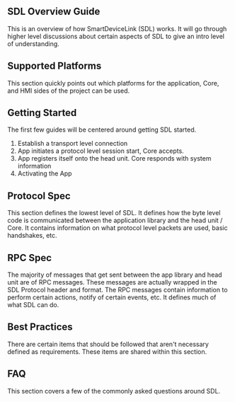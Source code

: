 ## SDL Overview Guide

This is an overview of how SmartDeviceLink (SDL) works. It will go through higher level discussions about certain aspects of SDL to give an intro level of understanding. 

## Supported Platforms

This section quickly points out which platforms for the application, Core, and HMI sides of the project can be used.

## Getting Started

The first few guides will be centered around getting SDL started. 

1. Establish a transport level connection
2. App initiates a protocol level session start, Core accepts.
3. App registers itself onto the head unit. Core responds with system information
4. Activating the App

## Protocol Spec

This section defines the lowest level of SDL. It defines how the byte level code is communicated between the application library and the head unit / Core. It contains information on what protocol level packets are used, basic handshakes, etc.

## RPC Spec

The majority of messages that get sent between the app library and head unit are of RPC messages. These messages are actually wrapped in the SDL Protocol header and format. The RPC messages contain information to perform certain actions, notify of certain events, etc. It defines much of what SDL can do.

## Best Practices

There are certain items that should be followed that aren't necessary defined as requirements. These items are shared within this section. 

## FAQ

This section covers a few of the commonly asked questions around SDL.